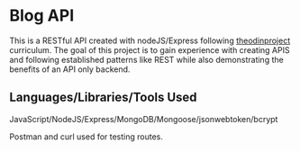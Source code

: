 # Blog API

This is a RESTful API created with nodeJS/Express following [theodinproject](https://www.theodinproject.com/lessons/nodejs-blog-api) curriculum. The goal of this project is to gain experience with creating APIS and following established patterns like REST while also demonstrating the benefits of an API only backend.

## Languages/Libraries/Tools Used

JavaScript/NodeJS/Express/MongoDB/Mongoose/jsonwebtoken/bcrypt

Postman and curl used for testing routes.
